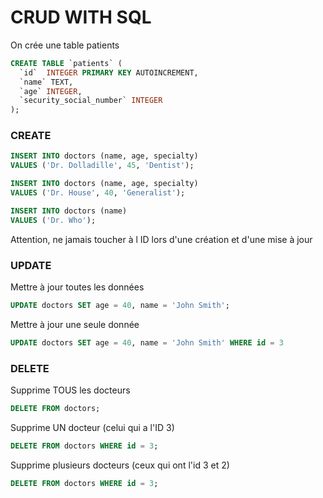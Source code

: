 # CRUD WITH SQL


On crée une table patients

```sql
CREATE TABLE `patients` (
  `id`  INTEGER PRIMARY KEY AUTOINCREMENT,
  `name` TEXT,
  `age` INTEGER,
  `security_social_number` INTEGER
);
```


### CREATE

```sql
INSERT INTO doctors (name, age, specialty)
VALUES ('Dr. Dolladille', 45, 'Dentist');
```


```sql
INSERT INTO doctors (name, age, specialty)
VALUES ('Dr. House', 40, 'Generalist');
```

```sql
INSERT INTO doctors (name)
VALUES ('Dr. Who');
```

Attention, ne jamais toucher à l ID lors d'une création et d'une mise à jour


### UPDATE

Mettre à jour toutes les données

```sql
UPDATE doctors SET age = 40, name = 'John Smith';
```

Mettre à jour une seule donnée

```sql
UPDATE doctors SET age = 40, name = 'John Smith' WHERE id = 3
```

### DELETE

Supprime TOUS les docteurs

```sql
DELETE FROM doctors;
```

Supprime UN docteur (celui qui a l'ID 3)

```sql
DELETE FROM doctors WHERE id = 3;
```

Supprime plusieurs docteurs (ceux qui ont l'id 3 et 2)

```sql
DELETE FROM doctors WHERE id = 3;
```




























